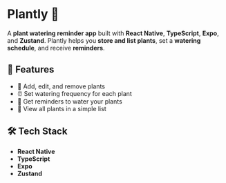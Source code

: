 # Plantly 🌱

A **plant watering reminder app** built with **React Native**, **TypeScript**, **Expo**, and **Zustand**. Plantly helps you **store and list plants**, set a **watering schedule**, and receive **reminders**.

## 🚀 Features

- 🌿 Add, edit, and remove plants
- ⏰ Set watering frequency for each plant
- 🔔 Get reminders to water your plants
- 📃 View all plants in a simple list

## 🛠️ Tech Stack

- **React Native**
- **TypeScript** 
- **Expo** 
- **Zustand** 
